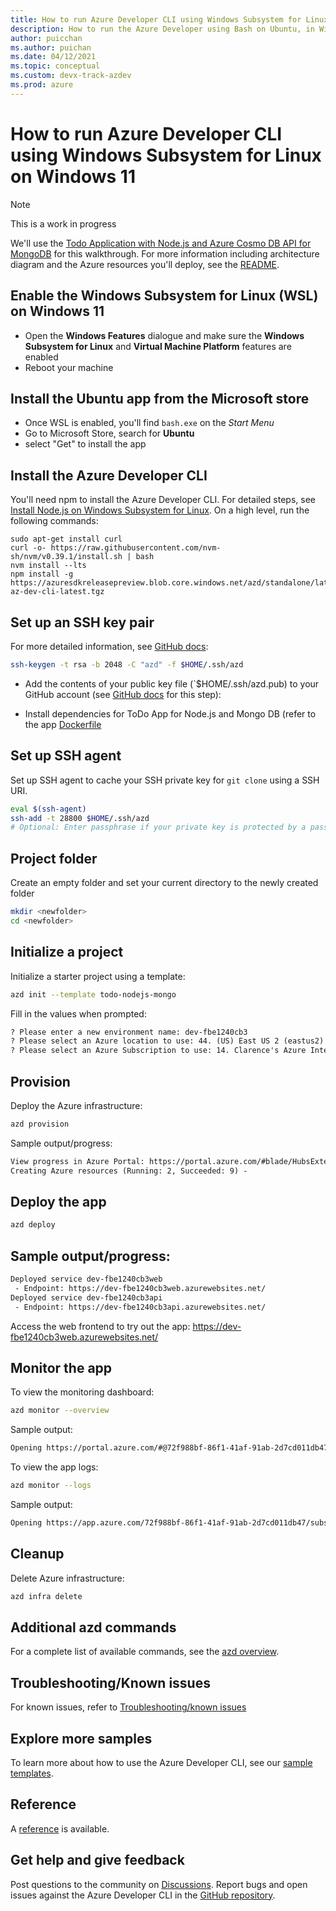 ```yaml
---
title: How to run Azure Developer CLI using Windows Subsystem for Linux on Windows 11
description: How to run the Azure Developer using Bash on Ubuntu, in Widows 11
author: puicchan
ms.author: puichan
ms.date: 04/12/2021
ms.topic: conceptual
ms.custom: devx-track-azdev
ms.prod: azure
---
```


# How to run Azure Developer CLI using Windows Subsystem for Linux on Windows 11

> [!NOTE]
> This is a work in progress

We'll use the [Todo Application with Node.js and Azure Cosmo DB API for MongoDB](https://github.com/azure-samples/todo-nodejs-mongo) for this walkthrough. For more information including architecture diagram and the Azure resources you'll deploy, see the [README](https://github.com/azure-samples/todo-nodejs-mongo).

## Enable the Windows Subsystem for Linux (WSL) on Windows 11
- Open the **Windows Features** dialogue and make sure the **Windows Subsystem for Linux** and **Virtual Machine Platform** features are enabled
- Reboot your machine

## Install the Ubuntu app from the Microsoft store
- Once WSL is enabled, you'll find `bash.exe` on the *Start Menu*
- Go to Microsoft Store, search for **Ubuntu**
- select "Get" to install the app

## Install the Azure Developer CLI

You'll need npm to install the Azure Developer CLI. For detailed steps, see [Install Node.js on Windows Subsystem for Linux](https://docs.microsoft.com/windows/dev-environment/javascript/nodejs-on-wsl). On a high level, run the following commands:

```
sudo apt-get install curl
curl -o- https://raw.githubusercontent.com/nvm-sh/nvm/v0.39.1/install.sh | bash
nvm install --lts
npm install -g https://azuresdkreleasepreview.blob.core.windows.net/azd/standalone/latest/azure-az-dev-cli-latest.tgz
```

## Set up an SSH key pair

For more detailed information, see [GitHub docs](https://docs.github.com/en/authentication/connecting-to-github-with-ssh/generating-a-new-ssh-key-and-adding-it-to-the-ssh-agent):

```sh
ssh-keygen -t rsa -b 2048 -C "azd" -f $HOME/.ssh/azd
```

* Add the contents of your public key file (`$HOME/.ssh/azd.pub) to your GitHub account (see [GitHub docs](https://docs.github.com/en/authentication/connecting-to-github-with-ssh/adding-a-new-ssh-key-to-your-github-account) for this step):

* Install dependencies for ToDo App for Node.js and Mongo DB (refer to the app [Dockerfile](https://github.com/Azure-Samples/todo-nodejs-mongo/blob/main/.devcontainer/Dockerfile.)

## Set up SSH agent

Set up SSH agent to cache your SSH private key for `git clone` using a SSH URI.

```sh
eval $(ssh-agent)
ssh-add -t 28800 $HOME/.ssh/azd
# Optional: Enter passphrase if your private key is protected by a passphrase
```

## Project folder

Create an empty folder and set your current directory to the newly created folder
```sh
mkdir <newfolder>
cd <newfolder>
```

## Initialize a project

Initialize a starter project using a template:

```sh
azd init --template todo-nodejs-mongo
```

Fill in the values when prompted:

```txt
? Please enter a new environment name: dev-fbe1240cb3
? Please select an Azure location to use: 44. (US) East US 2 (eastus2)
? Please select an Azure Subscription to use: 14. Clarence's Azure Internal Consumption (xxxxxx-xxxxx-xxxxx-xxxxxx-xxxxxxxxxx)
```

## Provision

Deploy the Azure infrastructure:

```sh
azd provision
```

Sample output/progress:

```txt
View progress in Azure Portal: https://portal.azure.com/#blade/HubsExtension/DeploymentDetailsBlade/overview/id/%2Fsubscriptions%2Fxxxxxx-xxxxx-xxxxx-xxxxxx-xxxxxxxxxx%2Fproviders%2FMicrosoft.Resources%2Fdeployments%2Fdev-fbe1240cb3
Creating Azure resources (Running: 2, Succeeded: 9) -
```

## Deploy the app

```sh
azd deploy
```

## Sample output/progress:

```sh
Deployed service dev-fbe1240cb3web
 - Endpoint: https://dev-fbe1240cb3web.azurewebsites.net/
Deployed service dev-fbe1240cb3api
 - Endpoint: https://dev-fbe1240cb3api.azurewebsites.net/
```

Access the web frontend to try out the app: https://dev-fbe1240cb3web.azurewebsites.net/

## Monitor the app

To view the monitoring dashboard:

```sh
azd monitor --overview
```

Sample output:

```txt
Opening https://portal.azure.com/#@72f988bf-86f1-41af-91ab-2d7cd011db47/dashboard/arm/subscriptions/xxxxxx-xxxxx-xxxxx-xxxxxx-xxxxxxxxxx/resourceGroups/dev-fbe1240cb3rg/providers/Microsoft.Portal/dashboards/dev-fbe1240cb3aidash in the default browser...
```

To view the app logs:

```sh
azd monitor --logs
```

Sample output:

```txt
Opening https://app.azure.com/72f988bf-86f1-41af-91ab-2d7cd011db47/subscriptions/xxxxxx-xxxxx-xxxxx-xxxxxx-xxxxxxxxxx/resourceGroups/dev-fbe1240cb3rg/providers/Microsoft.Insights/components/dev-fbe1240cb3ai/logs in the default browser...
```

## Cleanup

Delete Azure infrastructure:

```sh
azd infra delete
```

## Additional azd commands

For a complete list of available commands, see the [azd overview](azure-dev-cli-ref.md).

## Troubleshooting/Known issues

For known issues, refer to [Troubleshooting/known issues](azure-dev-cli-known-issues.md) 

## Explore more samples

To learn more about how to use the Azure Developer CLI, see our [sample templates](azure-dev-cli-templates.md).

## Reference

A [reference](azure-cli-ref) is available.

## Get help and give feedback

Post questions to the community on [Discussions](https://github.com/Azure/azure-dev/discussions). Report bugs and open issues against the Azure Developer CLI in the [GitHub repository](https://github.com/Azure/azure-dev).